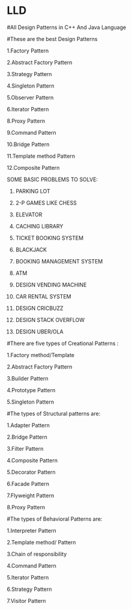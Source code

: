 # LLD

#All Design Patterns in C++ And Java Language

#These are the best Design Patterns

1.Factory Pattern

2.Abstract Factory Pattern

3.Strategy Pattern

4.Singleton Pattern

5.Observer Pattern

6.Iterator Pattern

8.Proxy Pattern

9.Command Pattern

10.Bridge Pattern

11.Template method Pattern

12.Composite Pattern

SOME BASIC PROBLEMS TO SOLVE:

1. PARKING LOT

2. 2-P GAMES LIKE CHESS

3. ELEVATOR

4. CACHING LIBRARY

5. TICKET BOOKING SYSTEM

6. BLACKJACK

7. BOOKING MANAGEMENT SYSTEM

8. ATM

9. DESIGN VENDING MACHINE

10. CAR RENTAL SYSTEM

11. DESIGN CRICBUZZ

12. DESIGN STACK OVERFLOW

13. DESIGN UBER/OLA

#There are five types of Creational Patterns :

1.Factory method/Template

2.Abstract Factory Pattern

3.Builder Pattern

4.Prototype Pattern

5.Singleton Pattern

#The types of Structural patterns are:

1.Adapter Pattern

2.Bridge Pattern

3.Filter Pattern

4.Composite Pattern

5.Decorator Pattern

6.Facade Pattern

7.Flyweight Pattern

8.Proxy Pattern

#The types of Behavioral Patterns are:

1.Interpreter Pattern

2.Template method/ Pattern

3.Chain of responsibility

4.Command Pattern

5.Iterator Pattern

6.Strategy Pattern

7.Visitor Pattern
